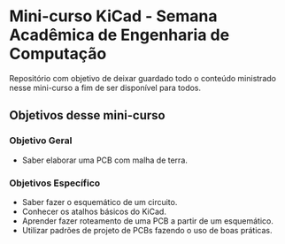 # Mini-curso KiCad - Semana Acadêmica de Engenharia de Computação

Repositório com objetivo de deixar guardado todo o conteúdo ministrado nesse
mini-curso a fim de ser disponível para todos.

## Objetivos desse mini-curso

### Objetivo Geral
- Saber elaborar uma PCB com malha de terra.

### Objetivos Específico
- Saber fazer o esquemático de um circuito.
- Conhecer os atalhos básicos do KiCad.
- Aprender fazer roteamento de uma PCB a partir de um esquemático.
- Utilizar padrões de projeto de PCBs fazendo o uso de boas práticas.
